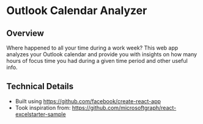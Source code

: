 # Outlook Calendar Analyzer

## Overview

Where happened to all your time during a work week? This web app analyzes your Outlook calendar and provide you with insights on how many hours of focus time you had during a given time period and other useful info.

## Technical Details
- Built using https://github.com/facebook/create-react-app
- Took inspiration from: https://github.com/microsoftgraph/react-excelstarter-sample
